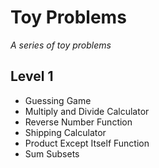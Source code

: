 # Toy Problems
_A series of toy problems_

Level 1
-----

-  Guessing Game
-  Multiply and Divide Calculator
-  Reverse Number Function
-  Shipping Calculator
-  Product Except Itself Function
-  Sum Subsets
